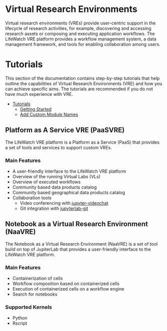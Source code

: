 # Virtual Research Environments

Virtual research environments (VREs) provide user-centric support in the lifecycle of research activities, for example, 
discovering and accessing research assets or composing and executing application workflows. The LifeWatch VRE platform 
provides a workflow management system, a data management framework, and tools for enabling collaboration among users. 



# Tutorials

This section of the documentation contains step-by-step tutorials that help outline the capabilities of Virtual Research 
Environments (VRE) and how you can achieve specific aims. The tutorials are recommended if you do not have much 
experience with VRE.

* [Tutorials](tutorials/README.md)
  * [Getting Started](tutorials/README.md#getting-started)
  * [Add Custom Module Names](tutorials/README.md#add-custom-module-names)



## Platform as A Service VRE (PaaSVRE)


The LifeWatch VRE platform is a Platform as a Service (PaaS) that provides a set of tools and services to support custom 
VREs.

### Main Features

* A user-friendly interface to the LifeWatch VRE platform
* Overview of the running Virtual Labs (VLs)
* Overview of executed workflows
* Community based data products catalog
* Community based geographical data products catalog
* Collaboration tools
  * Video conferencing with [jupyter-videochat](https://jupyter-videochat.readthedocs.io/en/latest/)
  * Git integration with [jupyterlab-git](https://pypi.org/project/jupyterlab-git/) 


## Notebook as a Virtual Research Environment (NaaVRE)

The Notebook as a Virtual Research Environment (NaaVRE) is a set of tool build on top of JupiterLab that provides a
user-friendly interface to the LifeWatch VRE platform. 

### Main Features
* Containerization of cells 
* Workflow composition based on containerized cells
* Execution of containerized cells on a workflow engine
* Search for notebooks

### Supported Kernels
* Python 
* Rscript 